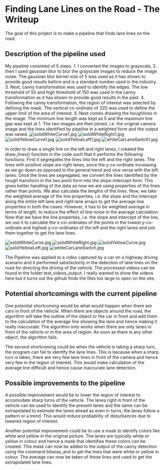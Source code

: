 
# Finding Lane Lines on the Road - The Writeup

The goal of this project is to make a pipeline that finds lane lines on the road.

## Description of the pipeline used

My pipeline consisted of 5 steps. 1. I converted the images to grayscale, 2. then I used gaussian blur to blur the grayscale images to reduce the image noise. The gaussian blur kernel size of 5 was used as it has shown to provide good results before and is a standard number used in the industry. 3. Next, canny transformation was used to identify the edges. The low threshold of 50 and high threshold of 150 was used in the canny transformation as it has shown to provide good results in the past. 4. Following the canny transformation, the region of interest was selected by defining the mask. The vertical co-ordinate of 320 was used to define the upper limit of the area of interest. 5. Next comes drawing the houghlines in the image. The minimum line length was kept as 5 and the maximum line gap was kept at 1. The two images are then joined, i.e. the original camera image and the lines identified by pipeline in a weighted form and the output was saved.
![solidWhiteCurve1.jpg](https://github.com/akashmod/Self_Driving_Cars-LaneLine_Detection/blob/master/test_images_output/solidWhiteCurve1.jpg)
![solidWhiteRight1.jpg](https://github.com/akashmod/Self_Driving_Cars-LaneLine_Detection/blob/master/test_images_output/solidWhiteRight1.jpg)
![solidYellowCurve1.jpg](https://github.com/akashmod/Self_Driving_Cars-LaneLine_Detection/blob/master/test_images_output/solidYellowCurve1.jpg)
![solidYellowLeft1.jpg](https://github.com/akashmod/Self_Driving_Cars-LaneLine_Detection/blob/master/test_images_output/solidYellowLeft1.jpg)
![whiteCarLaneSwitch1.jpg](https://github.com/akashmod/Self_Driving_Cars-LaneLine_Detection/blob/master/test_images_output/whiteCarLaneSwitch1.jpg)

In order to draw a single line on the left and right lanes, I created the draw_lines() function in the code such that it performs the following functions: First it segregates the lines into the left and the right lanes. The lines with positive slope are right lanes, since the y-co-ordinate increasing as we go down as opposed to the general trend and vice versa with the left lanes. Once the lines are segregated, we convert the lines identified by the hough transform in the two point form into the slope-intercept form. This gives better handling of the data as now we are using properties of the lines rather than points. We also calculate the lengths of the lines. Now, we take the weighted average of the line properties, i.e. the slope and the intercept along the entire left lane and right lane arrays to get the average line properties in both the cases. However, it has to be weighted average in terms of length, to reduce the effect of line noise in the average calculation. Now that we have the line properties, i.e. the slope and intercept of the line, we use it to calculate the x-co-ordinates of the points in the lowest y-co-ordinate and highest y-co-ordinates of the left and the right lanes and join them together to get the lane lines.

![solidWhiteCurve.jpg](https://github.com/akashmod/Self_Driving_Cars-LaneLine_Detection/blob/master/test_images_output/solidWhiteCurve.jpg)
![solidWhiteRight.jpg](https://github.com/akashmod/Self_Driving_Cars-LaneLine_Detection/blob/master/test_images_output/solidWhiteRight.jpg)
![solidYellowCurve.jpg](https://github.com/akashmod/Self_Driving_Cars-LaneLine_Detection/blob/master/test_images_output/solidYellowCurve.jpg)
![solidYellowLeft.jpg](https://github.com/akashmod/Self_Driving_Cars-LaneLine_Detection/blob/master/test_images_output/solidYellowLeft.jpg)
![whiteCarLaneSwitch.jpg](https://github.com/akashmod/Self_Driving_Cars-LaneLine_Detection/blob/master/test_images_output/whiteCarLaneSwitch.jpg)

The Pipeline was applied to a video captured by a car on a highway driving scenario and it performed satisfactorily in the detection of lane lines on the road for directing the driving of the vehicle. The processed videos can be found in the folder test_videos_output. I really wanted to show the videos here but it turns out the github finds the files too large to open on the site.

## Potential shortcomings with the current pipeline

One potential shortcoming would be what would happen when there are cars in front of the vehicle. When there are objects around the road, the algorithm will take the outline of the object or the car in front and add them to the calculation of the average line showing the lane and hence making it really inaccurate. The algorithm only works when there are only lanes in front of the vehicle or in the area of region. As soon as there is any other object, the algorithm fails. 

The second shortcoming could be when the vehicle is taking a sharp turn, the program can fail to identify the lane lines. This is because when a sharp turn is taken, there are very few lane lines in front of the camera and hence very few in the region of interest. This would make calculation of the average line difficult and hence cause inaccurate lane detection.

## Possible improvements to the pipeline

A possible improvement would be to lower the region of interest to accomodate sharp turns of the vehicle. The lanes right in front of the vehicle can be used to identify the present lanes and the same can be extrapolated to estimate the lanes ahead as even in turns, the lanes follow a pattern or a trend. This would reduce probability of disturbances due to lowered region of interest. 

Another potential improvement could be to use a mask to identify colors like white and yellow in the original picture. The lanes are typically white or yellow in colour and hence a mask that identifies these colors can be created. This mask can now be added to the output of the canny detection using the command bitwise_and to get the lines that were white or yellow in colour. The average can now be taken of these lines and used to get the extrapolated lane lines.
